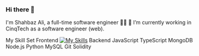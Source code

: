 ### Hi there 👋

<!--
**shahbaz-bandits25/shahbaz-bandits25** is a ✨ _special_ ✨ repository because its `README.md` (this file) appears on your GitHub profile.

Here are some ideas to get you started:

- 🔭 I’m currently working on ...
- 🌱 I’m currently learning ...
- 👯 I’m looking to collaborate on ...
- 🤔 I’m looking for help with ...
- 💬 Ask me about ...
- 📫 How to reach me: ...
- 😄 Pronouns: ...
- ⚡ Fun fact: ...
-->
I'm Shahbaz Ali, a full-time software engineer 👨‍💻
🔭 I’m currently working in CinqTech as a software engineer (web).

My Skill Set
Frontend
[![My Skills](https://skillicons.dev/icons?i=angular,typescript,javascript,html,css,bootstrap)](https://skillicons.dev)
Backend
JavaScript TypeScript MongoDB Node.js Python MySQL Git Solidity 

